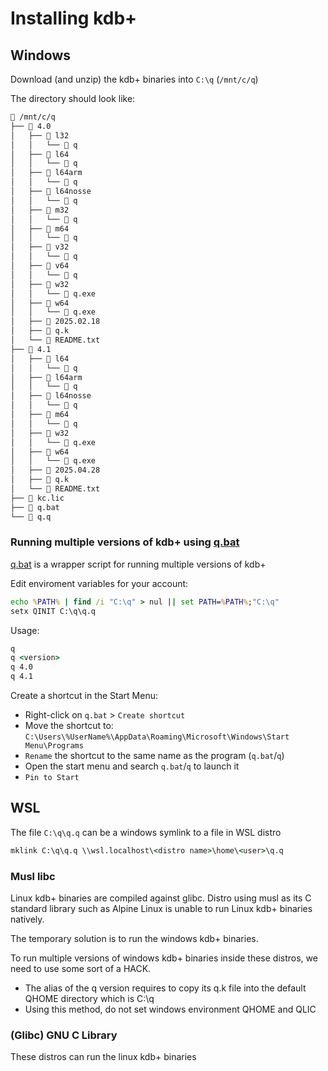 # Installing kdb+
## Windows
Download (and unzip) the kdb+ binaries into `C:\q` (`/mnt/c/q`)

The directory should look like:
```sh
 /mnt/c/q
├──  4.0
│   ├──  l32
│   │   └──  q
│   ├──  l64
│   │   └──  q
│   ├──  l64arm
│   │   └──  q
│   ├──  l64nosse
│   │   └──  q
│   ├──  m32
│   │   └──  q
│   ├──  m64
│   │   └──  q
│   ├──  v32
│   │   └──  q
│   ├──  v64
│   │   └──  q
│   ├──  w32
│   │   └──  q.exe
│   ├──  w64
│   │   └──  q.exe
│   ├──  2025.02.18
│   ├──  q.k
│   └──  README.txt
├──  4.1
│   ├──  l64
│   │   └──  q
│   ├──  l64arm
│   │   └──  q
│   ├──  l64nosse
│   │   └──  q
│   ├──  m64
│   │   └──  q
│   ├──  w32
│   │   └──  q.exe
│   ├──  w64
│   │   └──  q.exe
│   ├──  2025.04.28
│   ├──  q.k
│   └──  README.txt
├──  kc.lic
├──  q.bat
└──  q.q
```

### Running multiple versions of kdb+ using [q.bat](./q.bat)
[q.bat](./q.bat) is a wrapper script for running multiple versions of kdb+

Edit enviroment variables for your account:
```cmd
echo %PATH% | find /i "C:\q" > nul || set PATH=%PATH%;"C:\q"
setx QINIT C:\q\q.q
```

Usage:
```cmd
q
q <version>
q 4.0
q 4.1
```

Create a shortcut in the Start Menu:
- Right-click on `q.bat` > `Create shortcut`
- Move the shortcut to: `C:\Users\%UserName%\AppData\Roaming\Microsoft\Windows\Start Menu\Programs`
- `Rename` the shortcut to the same name as the program (`q.bat`/`q`)
- Open the start menu and search `q.bat`/`q` to launch it
- `Pin to Start`

## WSL
The file `C:\q\q.q` can be a windows symlink to a file in WSL distro
```cmd
mklink C:\q\q.q \\wsl.localhost\<distro name>\home\<user>\q.q
```

### Musl libc
Linux kdb+ binaries are compiled against glibc.
Distro using musl as its C standard library such as Alpine Linux is unable to run Linux kdb+ binaries natively.

The temporary solution is to run the windows kdb+ binaries.

To run multiple versions of windows kdb+ binaries inside these distros, we need to use some sort of a HACK.
- The alias of the q version requires to copy its q.k file into the default QHOME directory which is C:\q
- Using this method, do not set windows environment QHOME and QLIC

### (Glibc) GNU C Library
These distros can run the linux kdb+ binaries
